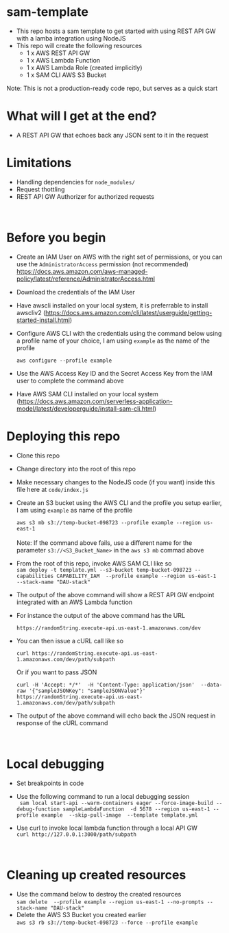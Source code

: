 # sam-template
- This repo hosts a sam template to get started with using REST API GW with a lamba integration using NodeJS
- This repo will create the following resources
    - 1 x AWS REST API GW
    - 1 x AWS Lambda Function
    - 1 x AWS Lambda Role (created implicitly)
    - 1 x SAM CLI AWS S3 Bucket

Note: This is not a production-ready code repo, but serves as a quick start <br />
# What will I get at the end?
- A REST API GW that echoes back any JSON sent to it in the request <br />

# Limitations
- Handling dependencies for ```node_modules/```
- Request thottling
- REST API GW Authorizer for authorized requests
<br />

# Before you begin
- Create an IAM User on AWS with the right set of permissions, or you can use the ```AdministratorAccess``` permission (not recommended) https://docs.aws.amazon.com/aws-managed-policy/latest/reference/AdministratorAccess.html
- Download the credentials of the IAM User
- Have awscli installed on your local system, it is preferrable to install awscliv2 (https://docs.aws.amazon.com/cli/latest/userguide/getting-started-install.html)
- Configure AWS CLI with the credentials using the command below using a profile name of your choice, I am using ```example``` as the name of the profile

    ```aws configure --profile example```
- Use the AWS Access Key ID and the Secret Access Key from the IAM user to complete the command above
- Have AWS SAM CLI installed on your local system (https://docs.aws.amazon.com/serverless-application-model/latest/developerguide/install-sam-cli.html)<br />


# Deploying this repo
- Clone this repo
- Change directory into the root of this repo
- Make necessary changes to the NodeJS code (if you want) inside this file here at ```code/index.js```
- Create an S3 bucket using the AWS CLI and the profile you setup earlier, I am using ```example``` as name of the profile

    ```aws s3 mb s3://temp-bucket-098723 --profile example --region us-east-1 ```<br /><br />
    Note: If the command above fails, use a different name for the parameter ```s3://<S3_Bucket_Name>``` in the ```aws s3 mb``` commad above

- From the root of this repo, invoke AWS SAM CLI like so <br />
```sam deploy -t template.yml --s3-bucket temp-bucket-098723 --capabilities CAPABILITY_IAM  --profile example --region us-east-1  --stack-name "DAU-stack"```

- The output of the above command will show a REST API GW endpoint integrated with an AWS Lambda function
- For instance the output of the above command has the URL

    ```https://randomString.execute-api.us-east-1.amazonaws.com/dev```
- You can then issue a cURL call like so

    ```curl https://randomString.execute-api.us-east-1.amazonaws.com/dev/path/subpath```

    Or if you want to pass JSON

    ```curl -H 'Accept: */*'  -H 'Content-Type: application/json'  --data-raw '{"sampleJSONKey": "sampleJSONValue"}' https://randomString.execute-api.us-east-1.amazonaws.com/dev/path/subpath```

- The output of the above command will echo back the JSON request in response of the cURL command
<br />

# Local debugging
- Set breakpoints in code
- Use the following command to run a local debugging session<br />
   ``` sam local start-api --warm-containers eager --force-image-build --debug-function sampleLambdaFunction  -d 5678 --region us-east-1 --profile example  --skip-pull-image  --template template.yml``` <br /> 

- Use curl to invoke local lambda function through a local API GW<br />
```curl http://127.0.0.1:3000/path/subpath```
<br />

# Cleaning up created resources
- Use the command below to destroy the created resources<br />
    ```sam delete  --profile example --region us-east-1 --no-prompts --stack-name "DAU-stack"```<br />
- Delete the AWS S3 Bucket you created earlier <br />
```aws s3 rb s3://temp-bucket-098723 --force --profile example```